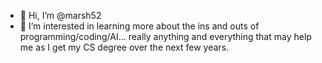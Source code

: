 - 👋 Hi, I’m @marsh52
- 👀 I’m interested in learning more about the ins and outs of programming/coding/AI... really anything and everything that may help me as I get my CS degree over the next few years.


<!---
marsh52/marsh52 is a ✨ special ✨ repository because its `README.md` (this file) appears on your GitHub profile.
You can click the Preview link to take a look at your changes.
--->
